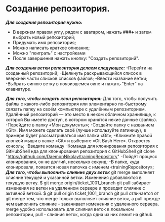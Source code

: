 # Создание репозитория.

***Для создания репозитория нужно:***
- В верхнем правом углу, рядом с аватаром, нажать ###**+** и затем выбрать новый репозиторий;
- Придумать имя репозитория;
- Можно написать краткое описание;
- Можно "поиграть" с настройками
- После завершения нажать кнопку: "Создать репозиторий".

***Для создания ветки репозитория делаем следующее:***
-Перейти на созданный репозиторий;
-Щелкнуть раскрывающийся список в вверхней части списков списков файлов;
-Ввести название ветки;
-Выбрать синюю ветку в появившемся окне и нажать "Enter" на клавиатуре.

***Для того, чтобы создать клон репозитория:***
Для того, чтобы получить файлы с какого-либо репозитория или элементарно по-быстрому связать папку на своём компьютере с удалённым репозиторием. Удалённый репозиторий — это место в неком облачном хранилище, к которой Вы имеете доступ, в котором хранятся некие данные (файлы). -Перейдите в папку «Мои документы»; -Создайте папку с названием «Git». Имя можете сделать своё (лучше используйте латиницу), в примере будет рассматриваться имя папки «Git»; -Кликните правой кнопкой мыши в папке «Git» и выберите «Git Bash Here». Откроется консоль;
 -Введите команду
 -Команда для клонирования репозитория с GitHubShell нда для клонирования репозитория с GitHubShell git clone "https://github.com/DaemonNikolay/trainingRepository"
 -Пойдёт процесс клонирования, он не долгий, несколько секунд;
 -В папке, куда клонировали, появится новая папочка с именем «trainingRepository»;
 ***Для того, чтобы выполнить слияние двух веток***
git merge выполняет слияние текущей и указанной ветки. Изменения добавляются в текущую ветку. $ git merge origin/ticket_1001_branch git pull забирает изменения из ветки на удаленном сервере и проводит слияние с активной веткой. $ git pull origin ticket_1001_branch git pull отличается от git merge тем, что merge только выполняет слияние веток, а pull прежде чем выполнить слияние - закачивает изменения с удаленного сервера. merge удобно использовать для слияния веток в локальном репозитории, pull - слияния веток, когда одна из них лежит на github.
